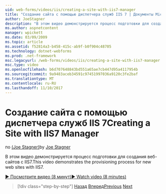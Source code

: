 ```yaml
---
uid: web-forms/videos/iis/creating-a-site-with-iis7-manager
title: "Создание сайта с помощью диспетчера служб IIS 7 | Документы Microsoft"
author: JoeStagner
description: "В этом видео демонстрируется процесс подготовки для создания веб-сайтов с IIS7."
ms.author: aspnetcontent
manager: wpickett
ms.date: 03/09/2009
ms.topic: article
ms.assetid: f52814a3-b458-415c-ab9f-b0f904c48705
ms.technology: dotnet-webforms
ms.prod: .net-framework
msc.legacyurl: /web-forms/videos/iis/creating-a-site-with-iis7-manager
msc.type: video
ms.openlocfilehash: b6d707648843bd551a65ae7cb447d95a4117954b
ms.sourcegitcommit: 9a9483aceb34591c97451997036a9120c3fe2baf
ms.translationtype: MT
ms.contentlocale: ru-RU
ms.lasthandoff: 11/10/2017
---
```

<a name="creating-a-site-with-iis7-manager"></a><span data-ttu-id="a80f6-103">Создание сайта с помощью диспетчера служб IIS 7</span><span class="sxs-lookup"><span data-stu-id="a80f6-103">Creating a Site with IIS7 Manager</span></span>
====================
<span data-ttu-id="a80f6-104">по [(Joe Stagner)](https://github.com/JoeStagner)</span><span class="sxs-lookup"><span data-stu-id="a80f6-104">by [Joe Stagner](https://github.com/JoeStagner)</span></span>

<span data-ttu-id="a80f6-105">В этом видео демонстрируется процесс подготовки для создания веб-сайтов с IIS7.</span><span class="sxs-lookup"><span data-stu-id="a80f6-105">This video demonstrates the provisioning process for new web sites with IIS7.</span></span>

[<span data-ttu-id="a80f6-106">&#9654; Посмотрите видео (8 минут)</span><span class="sxs-lookup"><span data-stu-id="a80f6-106">&#9654; Watch video (8 minutes)</span></span>](https://channel9.msdn.com/Blogs/ASP-NET-Site-Videos/creating-a-site-with-iis7-manager)

>[!div class="step-by-step"]
<span data-ttu-id="a80f6-107">[Назад](troubleshooting-production-aspnet-apps.md)
[Вперед](installing-ftp7.md)</span><span class="sxs-lookup"><span data-stu-id="a80f6-107">[Previous](troubleshooting-production-aspnet-apps.md)
[Next](installing-ftp7.md)</span></span>
